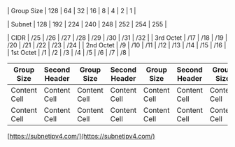 
| Group Size | 128 | 64 | 32 | 16 | 8 | 4 | 2 | 1 |

| Subnet | 128 | 192 | 224 | 240 | 248 | 252 | 254 | 255 |





| CIDR | /25 | /26 | /27 | /28 | /29 | /30 | /31 | /32 |
| 3rd Octet | /17 | /18 | /19 | /20 | /21 | /22 | /23 | /24 |
| 2nd Octet | /9 | /10 | /11 | /12 | /13 | /14 | /15 | /16 |
| 1st Octet | /1 | /2 | /3 | /4 | /5 | /6 | /7 | /8 |



| Group Size | Second Header | Group Size | Second Header | Group Size | Second Header | Group Size | Second Header | Group Size |
| ------------- | ------------- |------------- | ------------- |------------- | ------------- |------------- | ------------- |------------- |
| Content Cell  | Content Cell  | Content Cell  | Content Cell  | Content Cell  | Content Cell  | Content Cell  | Content Cell  | Content Cell  |
| Content Cell  | Content Cell  | Content Cell  | Content Cell  | Content Cell  | Content Cell  | Content Cell  | Content Cell  | Content Cell  |



[https://subnetipv4.com/](https://subnetipv4.com/)
